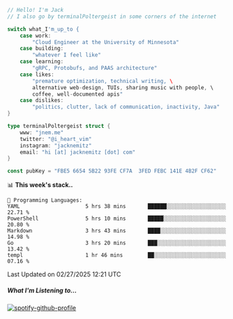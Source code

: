 ```go
// Hello! I'm Jack
// I also go by terminalPoltergeist in some corners of the internet

switch what_I'm_up_to {
    case work:
        "Cloud Engineer at the University of Minnesota"
    case building:
        "whatever I feel like"
    case learning:
        "gRPC, Protobufs, and PAAS architecture"
    case likes:
        "premature optimization, technical writing, \
        alternative web-design, TUIs, sharing music with people, \
        coffee, well-documented apis"
    case dislikes:
        "politics, clutter, lack of communication, inactivity, Java"
}

type terminalPoltergeist struct {
    www: "jnem.me"
    twitter: "@i_heart_vim"
    instagram: "jacknemitz"
    email: "hi [at] jacknemitz [dot] com"
}

const pubKey = "FBE5 6654 5B22 93FE CF7A  3FED FEBC 141E 4B2F CF62"
```

<!--START_SECTION:waka-->
📊 **This week's stack..** 

```text
💬 Programming Languages: 
YAML                     5 hrs 38 mins       ██████░░░░░░░░░░░░░░░░░░░   22.71 % 
PowerShell               5 hrs 10 mins       █████░░░░░░░░░░░░░░░░░░░░   20.80 % 
Markdown                 3 hrs 43 mins       ████░░░░░░░░░░░░░░░░░░░░░   14.98 % 
Go                       3 hrs 20 mins       ███░░░░░░░░░░░░░░░░░░░░░░   13.42 % 
templ                    1 hr 46 mins        ██░░░░░░░░░░░░░░░░░░░░░░░   07.16 % 
```


 Last Updated on 02/27/2025 12:21 UTC
<!--END_SECTION:waka-->

##### What I'm Listening to...

[![spotify-github-profile](https://jnem.me/listening-item?maxAge=2592000)](https://jnem.me/listening)
